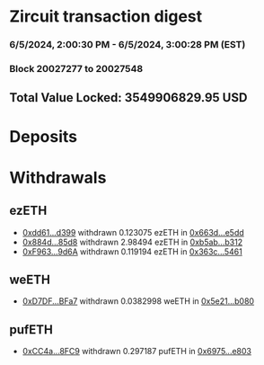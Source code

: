 # Zircuit transaction digest
### 6/5/2024, 2:00:30 PM - 6/5/2024, 3:00:28 PM (EST)
### Block 20027277 to 20027548

## Total Value Locked: 3549906829.95 USD

# Deposits
# Withdrawals
## ezETH
- [0xdd61...d399](https://etherscan.io/address/0xdd611B090637F1Aa2cFa2655aF7A4E4a6361d399) withdrawn 0.123075 ezETH in [0x663d...e5dd](https://etherscan.io/tx/0xdd611B090637F1Aa2cFa2655aF7A4E4a6361d399)
- [0x884d...85d8](https://etherscan.io/address/0x884d6fA3A4B349880486aD4D7C833cA968c785d8) withdrawn 2.98494 ezETH in [0xb5ab...b312](https://etherscan.io/tx/0x884d6fA3A4B349880486aD4D7C833cA968c785d8)
- [0xF963...9d6A](https://etherscan.io/address/0xF9634e8b7124F281AE49CA636faadf9AD2519d6A) withdrawn 0.119194 ezETH in [0x363c...5461](https://etherscan.io/tx/0xF9634e8b7124F281AE49CA636faadf9AD2519d6A)
## weETH
- [0xD7DF...BFa7](https://etherscan.io/address/0xD7DF7E085214743530afF339aFC420c7c720BFa7) withdrawn 0.0382998 weETH in [0x5e21...b080](https://etherscan.io/tx/0xD7DF7E085214743530afF339aFC420c7c720BFa7)
## pufETH
- [0xCC4a...8FC9](https://etherscan.io/address/0xCC4aaf791a9A8D281363678c2379799888318FC9) withdrawn 0.297187 pufETH in [0x6975...e803](https://etherscan.io/tx/0xCC4aaf791a9A8D281363678c2379799888318FC9)
